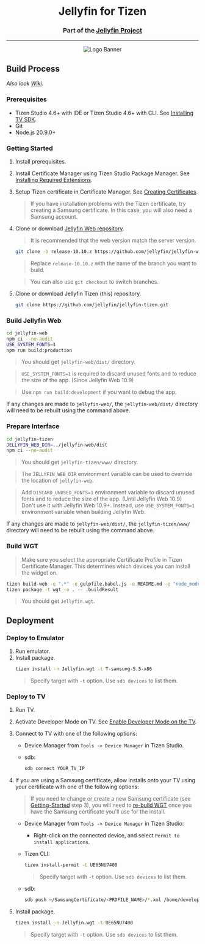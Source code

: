 <h1 align="center">Jellyfin for Tizen</h1>
<h3 align="center">Part of the <a href="https://jellyfin.org">Jellyfin Project</a></h3>

---

<p align="center">
<img alt="Logo Banner" src="https://raw.githubusercontent.com/jellyfin/jellyfin-ux/master/branding/SVG/banner-logo-solid.svg?sanitize=true"/>
</p>

## Build Process
_Also look [Wiki](https://github.com/jellyfin/jellyfin-tizen/wiki)._

### Prerequisites
* Tizen Studio 4.6+ with IDE or Tizen Studio 4.6+ with CLI. See [Installing TV SDK](https://developer.samsung.com/smarttv/develop/getting-started/setting-up-sdk/installing-tv-sdk.html).
* Git
* Node.js 20.9.0+

### Getting Started

1. Install prerequisites.
2. Install Certificate Manager using Tizen Studio Package Manager. See [Installing Required Extensions](https://developer.samsung.com/smarttv/develop/getting-started/setting-up-sdk/installing-tv-sdk.html#Installing-Required-Extensions).
3. Setup Tizen certificate in Certificate Manager. See [Creating Certificates](https://developer.samsung.com/smarttv/develop/getting-started/setting-up-sdk/creating-certificates.html).
   > If you have installation problems with the Tizen certificate, try creating a Samsung certificate. In this case, you will also need a Samsung account.
4. Clone or download [Jellyfin Web repository](https://github.com/jellyfin/jellyfin-web).

   > It is recommended that the web version match the server version.

   ```sh
   git clone -b release-10.10.z https://github.com/jellyfin/jellyfin-web.git
   ```
   > Replace `release-10.10.z` with the name of the branch you want to build.

   > You can also use `git checkout` to switch branches.
5. Clone or download Jellyfin Tizen (this) repository.
   ```sh
   git clone https://github.com/jellyfin/jellyfin-tizen.git
   ```

### Build Jellyfin Web

```sh
cd jellyfin-web
npm ci --no-audit
USE_SYSTEM_FONTS=1
npm run build:production
```

> You should get `jellyfin-web/dist/` directory.

> `USE_SYSTEM_FONTS=1` is required to discard unused fonts and to reduce the size of the app. (Since Jellyfin Web 10.9)

> Use `npm run build:development` if you want to debug the app.

If any changes are made to `jellyfin-web/`, the `jellyfin-web/dist/` directory will need to be rebuilt using the command above.

### Prepare Interface

```sh
cd jellyfin-tizen
JELLYFIN_WEB_DIR=../jellyfin-web/dist
npm ci --no-audit
```

> You should get `jellyfin-tizen/www/` directory.

> The `JELLYFIN_WEB_DIR` environment variable can be used to override the location of `jellyfin-web`.

> Add `DISCARD_UNUSED_FONTS=1` environment variable to discard unused fonts and to reduce the size of the app. (Until Jellyfin Web 10.9)  
> Don't use it with Jellyfin Web 10.9+. Instead, use `USE_SYSTEM_FONTS=1` environment variable when building Jellyfin Web.

If any changes are made to `jellyfin-web/dist/`, the `jellyfin-tizen/www/` directory will need to be rebuilt using the command above.

### Build WGT

> Make sure you select the appropriate Certificate Profile in Tizen Certificate Manager. This determines which devices you can install the widget on.

```sh
tizen build-web -e ".*" -e gulpfile.babel.js -e README.md -e "node_modules/*" -e "package*.json" -e "yarn.lock"
tizen package -t wgt -o . -- .buildResult
```

> You should get `Jellyfin.wgt`.

## Deployment

### Deploy to Emulator

1. Run emulator.
2. Install package.
   ```sh
   tizen install -n Jellyfin.wgt -t T-samsung-5.5-x86
   ```
   > Specify target with `-t` option. Use `sdb devices` to list them.

### Deploy to TV

1. Run TV.
2. Activate Developer Mode on TV. See [Enable Developer Mode on the TV](https://developer.samsung.com/smarttv/develop/getting-started/using-sdk/tv-device.html#Connecting-the-TV-and-SDK).
3. Connect to TV with one of the following options:
   * Device Manager from `Tools -> Device Manager` in Tizen Studio.

   * sdb:
      ```sh
      sdb connect YOUR_TV_IP
      ```
4. If you are using a Samsung certificate, allow installs onto your TV using your certificate with one of the following options:
   > If you need to change or create a new Samsung certificate (see [Getting-Started](#getting-started) step 3), you will need to [re-build WGT](#build-wgt) once you have the Samsung certificate you'll use for the install.

   * Device Manager from `Tools -> Device Manager` in Tizen Studio:
      * Right-click on the connected device, and select `Permit to install applications`.

   * Tizen CLI:
      ```sh
      tizen install-permit -t UE65NU7400
      ```
      > Specify target with `-t` option. Use `sdb devices` to list them.

   * sdb:
      ```sh
      sdb push ~/SamsungCertificate/<PROFILE_NAME>/*.xml /home/developer
      ```
5. Install package.
   ```sh
   tizen install -n Jellyfin.wgt -t UE65NU7400
   ```
   > Specify target with `-t` option. Use `sdb devices` to list them.
